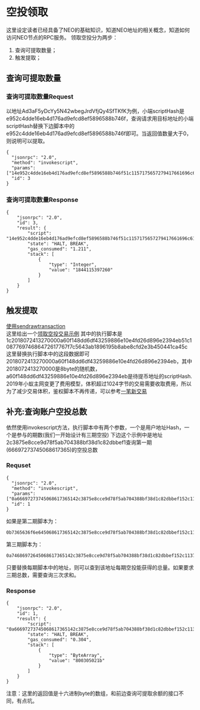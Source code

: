 # 空投领取

这里设定读者已经具备了NEO的基础知识，知道NEO地址的相关概念，知道如何访问NEO节点的RPC服务。
领取空投分为两步：
1. 查询可提取数量；
2. 触发提取；

## 查询可提取数量
### 查询可提取数量Request
以地址Ad3aF5yDcYy5N42wbegJrdVfjQy4SfTKfK为例，小端scriptHash是e952c4dde16eb4d176ad9efcd8ef5896588b746f，查询请求用目标地址的小端scriptHash替换下边脚本中的e952c4dde16eb4d176ad9efcd8ef5896588b746f即可。当返回值数量大于0，则说明可以提取。
```
{
  "jsonrpc": "2.0",
  "method": "invokescript",
  "params": ["14e952c4dde16eb4d176ad9efcd8ef5896588b746f51c1157175657279417661696c61626c6542616c616e636567f7c5643ab1896195b8abe8cfd2e3b450441ca45c",1],
  "id": 3
}
```
### 查询可提取数量Response
```
{
    "jsonrpc": "2.0",
    "id": 3,
    "result": {
        "script": "14e952c4dde16eb4d176ad9efcd8ef5896588b746f51c1157175657279417661696c61626c6542616c616e636567f7c5643ab1896195b8abe8cfd2e3b450441ca45c",
        "state": "HALT, BREAK",
        "gas_consumed": "1.211",
        "stack": [
            {
                "type": "Integer",
                "value": "1844115397260"
            }
        ]
    }
}
```
## 触发提取
[使用sendrawtransaction](http://docs.neo.org/zh-cn/node/cli/2.7.4/api/sendrawtransaction.html)  
这里给出一个[领取空投交易示例](https://neotracker.io/tx/de8b5e8dcd601ff3ec8ebb5c9835fb7ac002650db32601bb92d772f6088d4ee5)
其中的执行脚本是1c2018072413270000a60f148dd6df43259886e10e4fd26d896e2394eb51c108776974686472617767f7c5643ab1896195b8abe8cfd2e3b450441ca45c
这里替换执行脚本中的这段数据即可2018072413270000a60f148dd6df43259886e10e4fd26d896e2394eb，其中
2018072413270000是8byte的随机数，a60f148dd6df43259886e10e4fd26d896e2394eb是待提币地址的scriptHash.  
2019年小蚁主网变更了费用模型，体积超过1024字节的交易需要收取费用，所以为了减少交易体积，鉴权脚本不再传递，可以参考[一笔新交易](https://neotracker.io/tx/43b530e62377ad4c5b5b2b6468963582ccbbfa4b4cab239a09e1666a4dd98039)

## 补充:查询账户空投总数

依然使用invokescript方法，执行脚本中有两个参数，一个是用户地址Hash，一个是参与的期数(我们一开始设计有三期空投)
下边这个示例中是地址2c3875e8cce9d78f5ab704388bf38d1c82dbbef1查询第一期(66697273745068617365)的空投总数
### Requset
```
{
  "jsonrpc": "2.0",
  "method": "invokescript",
  "params": ["0a66697273745068617365142c3875e8cce9d78f5ab704388bf38d1c82dbbef152c113717565727941697244726f7042616c616e636567f7c5643ab1896195b8abe8cfd2e3b450441ca45c"],
  "id": 1
}
```
如果是第二期脚本为：
```
0b7365636f6e645068617365142c3875e8cce9d78f5ab704388bf38d1c82dbbef152c113717565727941697244726f7042616c616e636567f7c5643ab1896195b8abe8cfd2e3b450441ca45c
```
第三期脚本为：
```
0a74686972645068617365142c3875e8cce9d78f5ab704388bf38d1c82dbbef152c113717565727941697244726f7042616c616e636567f7c5643ab1896195b8abe8cfd2e3b450441ca45c
```
只要替换每期脚本中的地址，则可以查到该地址每期空投能获得的总量。如果要求三期总数，需要查询三次求和。
### Response
```
{
    "jsonrpc": "2.0",
    "id": 1,
    "result": {
        "script": "0a66697273745068617365142c3875e8cce9d78f5ab704388bf38d1c82dbbef152c113717565727941697244726f7042616c616e636567f7c5643ab1896195b8abe8cfd2e3b450441ca45c",
        "state": "HALT, BREAK",
        "gas_consumed": "0.304",
        "stack": [
            {
                "type": "ByteArray",
                "value": "800305021b"
            }
        ]
    }
}
```
注意：这里的返回值是十六进制byte的数组，和前边查询可提取余额的接口不同，有点坑。
